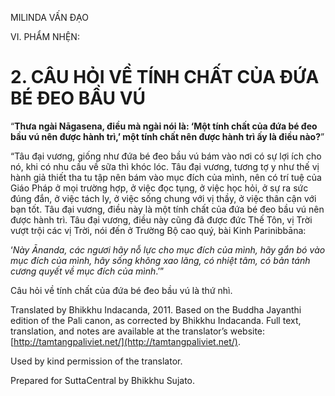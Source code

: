  

MILINDA VẤN ĐẠO

VI. PHẨM NHỆN:

# 2\. CÂU HỎI VỀ TÍNH CHẤT CỦA ĐỨA BÉ ĐEO BẦU VÚ

“**Thưa ngài Nāgasena, điều mà ngài nói là: ‘Một tính chất của đứa bé đeo bầu vú nên được hành trì,’ một tính chất nên được hành trì ấy là điều nào?**”

“Tâu đại vương, giống như đứa bé đeo bầu vú bám vào nơi có sự lợi ích cho nó, khi có nhu cầu về sữa thì khóc lóc. Tâu đại vương, tương tợ y như thế vị hành giả thiết tha tu tập nên bám vào mục đích của mình, nên có trí tuệ của Giáo Pháp ở mọi trường hợp, ở việc đọc tụng, ở việc học hỏi, ở sự ra sức đúng đắn, ở việc tách ly, ở việc sống chung với vị thầy, ở việc thân cận với bạn tốt. Tâu đại vương, điều này là một tính chất của đứa bé đeo bầu vú nên được hành trì. Tâu đại vương, điều này cũng đã được đức Thế Tôn, vị Trời vượt trội các vị Trời, nói đến ở Trường Bộ cao quý, bài Kinh Parinibbāna:

‘_Này Ānanda, các ngươi hãy nỗ lực cho mục đích của mình, hãy gắn bó vào mục đích của mình, hãy sống không xao lãng, có nhiệt tâm, có bản tánh cương quyết về mục đích của mình_.’”

Câu hỏi về tính chất của đứa bé đeo bầu vú là thứ nhì.

Translated by Bhikkhu Indacanda, 2011. Based on the Buddha Jayanthi edition of the Pali canon, as corrected by Bhikkhu Indacanda. Full text, translation, and notes are available at the translator’s website: [http://tamtangpaliviet.net/](http://tamtangpaliviet.net/).

Used by kind permission of the translator.

Prepared for SuttaCentral by Bhikkhu Sujato.